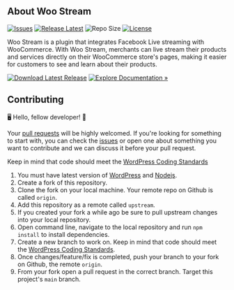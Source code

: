 
## About Woo Stream

[![Issues](https://img.shields.io/github/issues/zohaib87/woo-stream)](https://github.com/zohaib87/woo-stream/issues)
[![Release Latest](https://img.shields.io/github/v/release/zohaib87/woo-stream?color=yellowgreen)](https://github.com/zohaib87/woo-stream/releases/latest)
![Repo Size](https://img.shields.io/github/repo-size/zohaib87/woo-stream.svg)
[![License](https://img.shields.io/github/license/zohaib87/woo-stream)](https://github.com/zohaib87/woo-stream/blob/master/LICENSE.md)

Woo Stream is a plugin that integrates Facebook Live streaming with WooCommerce. With Woo Stream, merchants can live stream their products and services directly on their WooCommerce store's pages, making it easier for customers to see and learn about their products.

[![Download Latest Release](https://img.shields.io/badge/Download_Latest_Release-blue?style=for-the-badge)](https://github.com/zohaib87/woo-stream/releases/latest/download/woo-stream.zip)
[![Explore Documentation »](https://img.shields.io/badge/Explore_Documentation-282a2e?style=for-the-badge)](https://zohaib87.github.io/woo-stream)

## Contributing

🖥️ Hello, fellow developer! 🙂

Your [pull requests](https://github.com/zohaib87/woo-stream/pulls) will be highly welcomed. If you're looking for something to start with, you can check the [issues](https://github.com/zohaib87/woo-stream/issues) or open one about something you want to contribute and we can discuss it before your pull request.

Keep in mind that code should meet the [WordPress Coding Standards](https://developer.wordpress.org/coding-standards/wordpress-coding-standards/)

1. You must have latest version of [WordPress](https://wordpress.org/) and [Nodejs](https://nodejs.org/en/).
2. Create a fork of this repository.
3. Clone the fork on your local machine. Your remote repo on Github is called `origin`.
4. Add this repository as a remote called `upstream`.
5. If you created your fork a while ago be sure to pull upstream changes into your local repository.
6. Open command line, navigate to the local repository and run `npm install` to install dependencies.
7. Create a new branch to work on. Keep in mind that code should meet the [WordPress Coding Standards](https://developer.wordpress.org/coding-standards/wordpress-coding-standards/).
8. Once changes/feature/fix is completed, push your branch to your fork on Github, the remote `origin`.
9. From your fork open a pull request in the correct branch. Target this project's `main` branch.
